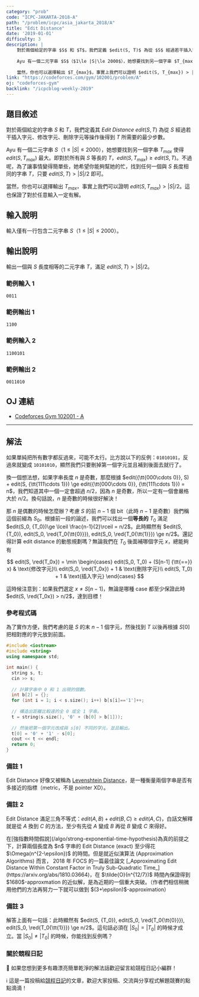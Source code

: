 ```yaml
---
category: "prob"
code: "ICPC-JAKARTA-2018-A"
path: "/problem/icpc/asia_jakarta_2018/A"
title: "Edit Distance"
date: '2019-01-01'
difficulty: 3
description: |
    對於兩個給定的字串 $S$ 和 $T$，我們定義 $edit(S, T)$ 為從 $S$ 經過若干插入字元、修改字元、刪除字元等操作後得到 $T$ 所需要的最少步數。
    
    Ayu 有一個二元字串 $S$（$1\le |S|\le 2000$），她想要找到另一個字串 $T_{max}$ 使得 $edit(S, T_{max})$ 最大。即對於所有與 $S$ 等長的 $T$，$edit(S, T_{max})\ge edit(S, T)$。不過呢，為了讓事情變得簡單些，她希望你能夠幫她的忙，找到任何一個與 $S$ 長度相同的字串 $T$，只要 $edit(S, T) > |S|/2$ 即可。
    
    當然，你也可以選擇輸出 $T_{max}$，事實上我們可以證明 $edit(S, T_{max}) > |S|/2$。這也保證了對於任意輸入一定有解。
link: "https://codeforces.com/gym/102001/problem/A"
oj: "codeforces-gym"
backlink: "/icpcblog-weekly-2019"
---
```


## 題目敘述

對於兩個給定的字串 $S$ 和 $T$，我們定義其 _Edit Distance_<footnote goto="1" show='備註1,2'></footnote> $edit(S, T)$ 為從 $S$ 經過若干插入字元、修改字元、刪除字元等操作後得到 $T$ 所需要的最少步數。

Ayu 有一個二元字串 $S$（$1\le |S|\le 2000$），她想要找到另一個字串 $T_{max}$ 使得 $edit(S, T_{max})$ 最大。即對於所有與 $S$ 等長的 $T$，$edit(S, T_{max})\ge edit(S, T)$。不過呢，為了讓事情變得簡單些，她希望你能夠幫她的忙，找到任何一個與 $S$ 長度相同的字串 $T$，只要 $edit(S, T) > |S|/2$ 即可。

當然，你也可以選擇輸出 $T_{max}$，事實上我們可以證明 $edit(S, T_{max}) > |S|/2$。這也保證了對於任意輸入一定有解。

## 輸入說明

輸入僅有一行包含二元字串 $S$（$1\le |S|\le 2000$）。

## 輸出說明

輸出一個與 $S$ 長度相等的二元字串 $T$，滿足 $edit(S, T) > |S|/2$。

### 範例輸入 1

```
0011
```

### 範例輸出 1

```
1100
```

### 範例輸入 2

```
1100101
```

### 範例輸出 2

```
0011010
```


## OJ 連結

* [Codeforces Gym 102001 - A](https://codeforces.com/gym/102001/problem/A)


---

## 解法

如果單純把所有數字都反過來，可能不太行。比方說以下的反例：`01010101`，反過來就變成 `10101010`，顯然我們只要刪掉第一個字元並且補到後面去就行了。

換一個想法想，如果字串長度 $n$ 是奇數，那麼根據 $edit({\tt{000\cdots 0}}, S) + edit(S, {\tt{111\cdots 1}}) \ge edit({\tt{000\cdots 0}}, {\tt{111\cdots 1}}) = n$，我們知道其中一個一定會超過 $n/2$，因為 $n$ 是奇數，所以一定有一個會嚴格大於 $n/2$。換句話說，$n$ 是奇數的時候很好解決！

那 $n$ 是偶數的時候怎麼辦？考慮 $S$ 的前 $n-1$ 個 bit（此時 $n-1$ 是奇數）我們稱這個前綴為 $S_0$。根據前一段的論述，我們可以找出一個**等長的** $T_0$ 滿足 $edit(S_0, {T_0})\ge \lceil \frac{n-1}{2}\rceil = n/2$。此時顯然有 $edit(S, {T_0}), edit(S_0, \red{T_0{\tt{0}}}), edit(S_0, \red{T_0{\tt{1}}}) \ge n/2$<footnote goto="3" show='備註3'></footnote>。還記得計算 edit distance 的動態規劃嗎？無論我們在 $T_0$ 後面補哪個字元 $x$，總能夠有

$$ 
    edit(S, \red{T_0x}) = \min \begin{cases}
    edit(S_0, T_0) + (S[n-1] {\tt{==}} x) & \text{修改字元}\\
    edit(S_0, \red{T_0x}) + 1 & \text{刪除字元}\\
    edit(S, T_0) + 1 & \text{插入字元}
    \end{cases}
$$

這時候注意到：如果我們選定 $x\neq S[n-1]$，無論是哪種 case 都至少保證此時 $edit(S, \red{T_0x}) > n/2$，達到目標！

### 參考程式碼

為了實作方便，我們考慮的是 $S$ 的末 $n-1$ 個字元，然後找到 $T$ 以後再根據 $S[0]$ 把相對應的字元放到前面。

```cpp
#include <iostream>
#include <string>
using namespace std;

int main() {
  string s, t;
  cin >> s;
  
  // 計算字串中 0 和 1 出現的個數。
  int b[2] = {};
  for (int i = 1; i < s.size(); i++) b[s[i]=='1']++;
  
  // 構造出距離比較遠的全 0 或全 1 字串。
  t = string(s.size(), '0' + (b[0] > b[1]));
  
  // 然後把第一個字元改成與 s[0] 不同的字元，並且輸出。
  t[0] = '0' + '1' - s[0];
  cout << t << endl;
  return 0;
}
```

### 備註 1<footnote here="1"></footnote>

Edit Distance 好像又被稱為 [Levenshtein Distance](https://en.wikipedia.org/wiki/Levenshtein_distance)，是一種衡量兩個字串是否有多接近的指標（metric，不是 pointer XD）。

### 備註 2

Edit Distance 滿足三角不等式：$edit(A, B)+edit(B, C) \ge edit(A, C)$，白話文解釋就是從 $A$ 換到 $C$ 的方法，至少有先從 $A$ 變成 $B$ 再從 $B$ 變成 $C$ 來得好。

<theorem title='演算法豆知識' c='is-primary'>
在[強指數時間假說](/algo/strong-exponential-time-hypothesis)為真的前提之下，計算兩個長度為 $n$ 字串的 Edit Distance (exact) 至少得花 $\Omega(n^{2-\epsilon})$ 的時間。但是就近似演算法 (Approximation Algorithms) 而言， 2018 年 FOCS 的一篇最佳論文 [_Approximating Edit Distance Within Constant Factor in Truly Sub-Quadratic Time_](https://arxiv.org/abs/1810.03664)，在 $\tilde{O}(n^{12/7})$ 時間內保證得到 $1680$-approxmation 的近似解，是為近期的一個重大突破。（作者們相信稍微用他們的方法再努力一下就可以做到 $(3+\epsilon)$-approximation）
</theorem>

### 備註 3<footnote here="3"></footnote>

解答上面有一句話：此時顯然有 $edit(S, {T_0}), edit(S_0, \red{T_0{\tt{0}}}), edit(S_0, \red{T_0{\tt{1}}}) \ge n/2$。這句話必須在 $|S_0|= |T_0|$ 的時候才成立。當 $|S_0|\neq|T_0|$ 的時候，你能找到反例嗎？

### 關於競程日記

🍅 如果您想到更多有趣漂亮簡單乾淨的解法話歡迎留言給競程日記小編群！

ℹ️ 這是一篇投稿給[競程日記](https://www.facebook.com/競程日記-1514973425463954/)的文章，歡迎大家投稿、交流與分享程式解題競賽的點點滴滴！